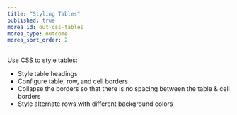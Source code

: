 ```yaml
---
title: "Styling Tables"
published: true
morea_id: out-css-tables
morea_type: outcome
morea_sort_order: 2
---
```


Use CSS to style tables:

- Style table headings
- Configure table, row, and cell borders
- Collapse the borders so that there is no spacing between the table & cell borders
- Style alternate rows with different background colors

